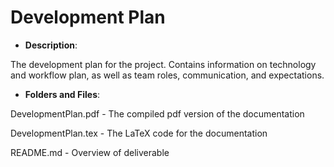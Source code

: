 # Development Plan

- **Description**:

The development plan for the project. Contains information on technology and workflow plan, as well as team roles, communication, and expectations.

- **Folders and Files**:

DevelopmentPlan.pdf - The compiled pdf version of the documentation

DevelopmentPlan.tex - The LaTeX code for the documentation

README.md - Overview of deliverable
